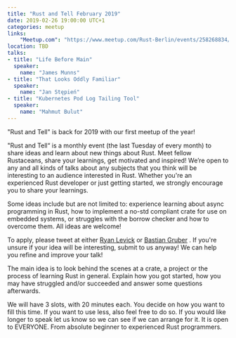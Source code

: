 ```yaml
---
title: "Rust and Tell February 2019"
date: 2019-02-26 19:00:00 UTC+1
categories: meetup
links:
    "Meetup.com": "https://www.meetup.com/Rust-Berlin/events/258268834/"
location: TBD
talks:
- title: "Life Before Main"
  speaker:
    name: "James Munns"
- title: "That Looks Oddly Familiar"
  speaker:
    name: "Jan Stępień"
- title: "Kubernetes Pod Log Tailing Tool"
  speaker:
    name: "Mahmut Bulut"
---
```


"Rust and Tell" is back for 2019 with our first meetup of the year!

"Rust and Tell“ is a monthly event (the last Tuesday of every month) to share ideas and learn about new things about Rust. Meet fellow Rustaceans, share your learnings, get motivated and inspired! We’re open to any and all kinds of talks about any subjects that you think will be interesting to an audience interested in Rust. Whether you're an experienced Rust developer or just getting started, we strongly encourage you to share your learnings.

Some ideas include but are not limited to: experience learning about async programming in Rust, how to implement a no-std compliant crate for use on embedded systems, or struggles with the borrow checker and how to overcome them. All ideas are welcome!

To apply, please tweet at either [Ryan Levick](https://twitter.com/ryan_levick) or [Bastian Gruber](https://twitter.com/byteadventures) . If you're unsure if your idea will be interesting, submit to us anyway! We can help you refine and improve your talk!

The main idea is to look behind the scenes at a crate, a project or the process of learning Rust in general. Explain how you got started, how you may have struggled and/or succeeded and answer some questions afterwards.

We will have 3 slots, with 20 minutes each. You decide on how you want to fill this time. If you want to use less, also feel free to do so. If you would like longer to speak let us know so we can see if we can arrange for it. It is open to EVERYONE. From absolute beginner to experienced Rust programmers.
